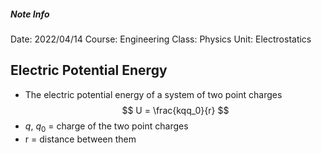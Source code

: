 ##### Note Info 
Date: 2022/04/14
Course: Engineering
Class: Physics
Unit: Electrostatics
## Electric Potential Energy
- The electric potential energy of a system of two point charges
$$ U = \frac{kqq_0}{r} $$
- $q$, $q_0$ = charge of the two point charges
- r = distance between them